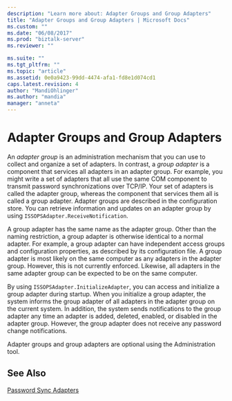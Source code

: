 ```yaml
---
description: "Learn more about: Adapter Groups and Group Adapters"
title: "Adapter Groups and Group Adapters | Microsoft Docs"
ms.custom: ""
ms.date: "06/08/2017"
ms.prod: "biztalk-server"
ms.reviewer: ""

ms.suite: ""
ms.tgt_pltfrm: ""
ms.topic: "article"
ms.assetid: 0e0a9423-99dd-4474-afa1-fd8e1d074cd1
caps.latest.revision: 4
author: "MandiOhlinger"
ms.author: "mandia"
manager: "anneta"
---
```

# Adapter Groups and Group Adapters
An *adapter group* is an administration mechanism that you can use to collect and organize a set of adapters. In contrast, a *group adapter* is a component that services all adapters in an adapter group. For example, you might write a set of adapters that all use the same COM component to transmit password synchronizations over TCP/IP. Your set of adapters is called the adapter group, whereas the component that services them all is called a group adapter. Adapter groups are described in the configuration store. You can retrieve information and updates on an adapter group by using `ISSOPSAdapter.ReceiveNotification`.  
  
 A group adapter has the same name as the adapter group. Other than the naming restriction, a group adapter is otherwise identical to a normal adapter. For example, a group adapter can have independent access groups and configuration properties, as described by its configuration file. A group adapter is most likely on the same computer as any adapters in the adapter group. However, this is not currently enforced. Likewise, all adapters in the same adapter group can be expected to be on the same computer.  
  
 By using `ISSOPSAdapter.InitializeAdapter`, you can access and initialize a group adapter during startup. When you initialize a group adapter, the system informs the group adapter of all adapters in the adapter group on the current system. In addition, the system sends notifications to the group adapter any time an adapter is added, deleted, enabled, or disabled in the adapter group. However, the group adapter does not receive any password change notifications.  
  
 Adapter groups and group adapters are optional using the Administration tool.  
  
## See Also  
 [Password Sync Adapters](../core/password-sync-adapters.md)
